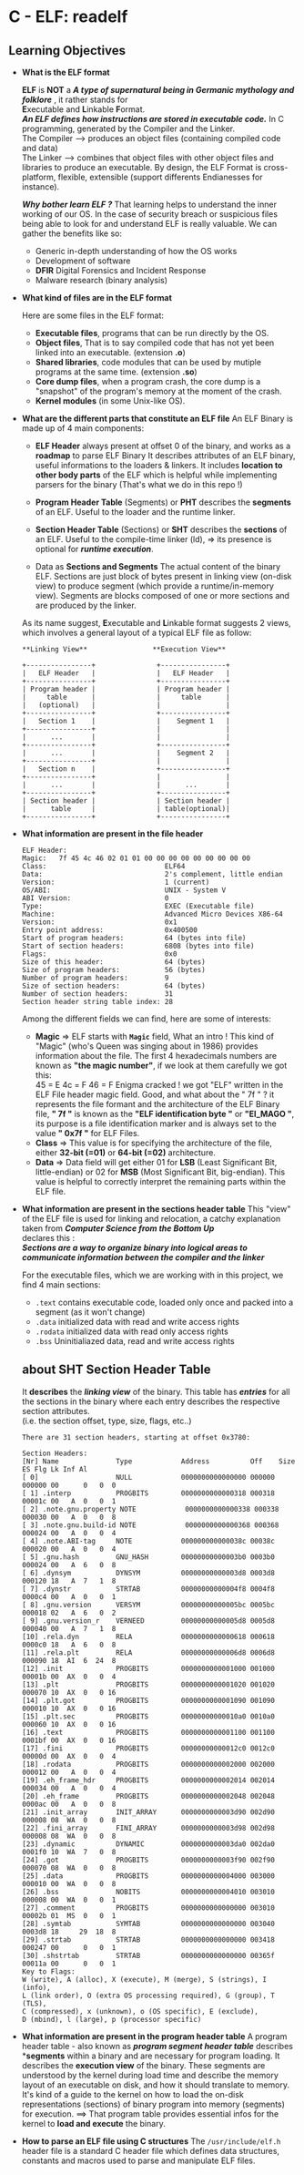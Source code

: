 # **C - ELF: readelf**

## **Learning Objectives**

- **What is the ELF format**

	**ELF** is **NOT** a ***A type of supernatural being in Germanic mythology and folklore*** , it rather stands for <br>
	**E**xecutable and **L**inkable **F**ormat. <br>
	***An ELF defines how instructions are stored in executable code.***
	In C programming, generated by the Compiler and the Linker. <br>
	The Compiler --> produces an object files (containing compiled code and data) <br>
	The Linker --> combines that object files with other object files and libraries to produce an executable.
	By design, the ELF Format is cross-platform, flexible, extensible (support differents Endianesses for instance).

	***Why bother learn ELF ?***
	That learning helps to understand the inner working of our OS. In the case of security breach or suspicious files
	being able to look for and understand ELF is really valuable. We can gather the benefits like so:
	- Generic in-depth understanding of how the OS works
	- Development of software
	- **DFIR** Digital Forensics and Incident Response
	- Malware research (binary analysis) 

- **What kind of files are in the ELF format**

	Here are some files in the ELF format:
	- **Executable files**, programs that can be run directly by the OS.
	- **Object files**, That is to say compiled code that has not yet been linked into an executable. (extension **.o**)
	- **Shared libraries**, code modules that can be used by mutiple programs at the same time. (extension **.so**)
	- **Core dump files**, when a program crash, the core dump is a "snapshot" of the program's memory at the moment of the crash.
	- **Kernel modules** (in some Unix-like OS).

- **What are the different parts that constitute an ELF file**
	An ELF Binary is made up of 4 main components:
	- **ELF Header** always present at offset 0 of the binary, and works as a **roadmap** to parse ELF Binary
	It describes attributes of an ELF binary, useful informations to the loaders & linkers. It includes **location to other body parts** of the ELF which is helpful while implementing parsers for the binary (That's what we do in this repo !) 

	- **Program Header Table** (Segments) or **PHT** describes the **segments** of an ELF.
	Useful to the loader and the runtime linker.

	- **Section Header Table** (Sections) or **SHT** describes the **sections** of an ELF.
	Useful to the compile-time linker (ld), => its presence is optional for ***runtime execution***.

	- Data as **Sections and Segments** The actual content of the binary ELF. Sections are just block of bytes present in linking view (on-disk view) to produce segment (which provide a runtime/in-memory view). Segments are blocks composed of one or more sections and are produced by the linker.
	
	As its name suggest, **E**xecutable and **L**inkable format suggests 2 views,
	which involves a general layout of a typical ELF file as follow:
	```
	**Linking View**				**Execution View**

	+----------------+               +----------------+ 
	|   ELF Header   |               |   ELF Header   |
	+----------------+               +----------------+ 
	| Program header |               | Program header |
	|     table      |               |     table      | 
	|   (optional)   |               |                |
	+----------------+               +----------------+
	|   Section 1    |               |    Segment 1   |
	+----------------+               |                |
	|      ...       |               |                |
	+----------------+               +----------------+
	|      ...       |               |    Segment 2   |
	+----------------+               |                |
	|   Section n    |               +----------------+
	+----------------+               |                |
	|      ...       |               |      ...       |
	+----------------+               +----------------+
	| Section header |               | Section header |
	|      table     |               | table(optional)|
	+----------------+               +----------------+
	```


- **What information are present in the file header**
	```
	ELF Header:
  Magic:   7f 45 4c 46 02 01 01 00 00 00 00 00 00 00 00 00 
  Class:                             ELF64
  Data:                              2's complement, little endian
  Version:                           1 (current)
  OS/ABI:                            UNIX - System V
  ABI Version:                       0
  Type:                              EXEC (Executable file)
  Machine:                           Advanced Micro Devices X86-64
  Version:                           0x1
  Entry point address:               0x400500
  Start of program headers:          64 (bytes into file)
  Start of section headers:          6808 (bytes into file)
  Flags:                             0x0
  Size of this header:               64 (bytes)
  Size of program headers:           56 (bytes)
  Number of program headers:         9
  Size of section headers:           64 (bytes)
  Number of section headers:         31
  Section header string table index: 28

	```
	Among the different fields we can find, here are some of interests:
	- **Magic** => ELF starts with **`Magic`** field,  What an intro ! This kind of "Magic" (who's Queen was singing about in 1986) provides information about the file. The first 4 hexadecimals numbers are known as **"the magic number"**, if we look at them carefully we got this: <br>
	45 = E
	4c = F
	46 = F
	Enigma cracked ! we got "ELF" written in the ELF File header magic field.
	Good, and what about the " 7f " ? it represents the file formant and the architecture of the ELF Binary file, **" 7f "** is known as the **"ELF identification byte "** or **"EI_MAGO "**, its purpose is a file identification marker and is always set to the value **" 0x7f "** for ELF Files.
	- **Class** => This value is for specifying the architecture of the file,
	either **32-bit (=01)** or **64-bit (=02)** architecture.
	- **Data** => Data field will get either 01 for **LSB** (Least Significant Bit, little-endian) or 02 for **MSB** (Most Significant Bit, big-endian).
	This value is helpful to correctly interpret the remaining parts within the ELF file.

- **What information are present in the sections header table**
	This "view" of the ELF file is used for linking and relocation, a catchy explanation taken from ***Computer Science from the Bottom Up*** <br>
	declares this : <br>
	***Sections are a way to organize binary into logical areas to communicate information between the compiler and the linker*** <br>
	
	For the executable files, which we are working with in this project, we find 4 main sections:
	- `.text` contains executable code, loaded only once and packed into a segment (as it won't change)
	- `.data` initialized data with read and write access rights
	- `.rodata` initialized data with read only access rights
	- `.bss` Uninitialiazed data, read and write access rights
	 
	 ## about **SHT** **S**ection **H**eader **T**able

	 It **describes** the ***linking view*** of the binary.
	 This table has ***entries*** for all the sections in the binary where each entry describes the respective section attributes. <br>
	 (i.e. the section offset, type, size, flags, etc..)
	 ```
	 There are 31 section headers, starting at offset 0x3780:

	Section Headers:
	[Nr] Name              Type            Address          Off    Size   ES Flg Lk Inf Al
	[ 0]                   NULL            0000000000000000 000000 000000 00      0   0  0
	[ 1] .interp           PROGBITS        0000000000000318 000318 00001c 00   A  0   0  1
	[ 2] .note.gnu.property NOTE            0000000000000338 000338 000030 00   A  0   0  8
	[ 3] .note.gnu.build-id NOTE            0000000000000368 000368 000024 00   A  0   0  4
	[ 4] .note.ABI-tag     NOTE            000000000000038c 00038c 000020 00   A  0   0  4
	[ 5] .gnu.hash         GNU_HASH        00000000000003b0 0003b0 000024 00   A  6   0  8
	[ 6] .dynsym           DYNSYM          00000000000003d8 0003d8 000120 18   A  7   1  8
	[ 7] .dynstr           STRTAB          00000000000004f8 0004f8 0000c4 00   A  0   0  1
	[ 8] .gnu.version      VERSYM          00000000000005bc 0005bc 000018 02   A  6   0  2
	[ 9] .gnu.version_r    VERNEED         00000000000005d8 0005d8 000040 00   A  7   1  8
	[10] .rela.dyn         RELA            0000000000000618 000618 0000c0 18   A  6   0  8
	[11] .rela.plt         RELA            00000000000006d8 0006d8 000090 18  AI  6  24  8
	[12] .init             PROGBITS        0000000000001000 001000 00001b 00  AX  0   0  4
	[13] .plt              PROGBITS        0000000000001020 001020 000070 10  AX  0   0 16
	[14] .plt.got          PROGBITS        0000000000001090 001090 000010 10  AX  0   0 16
	[15] .plt.sec          PROGBITS        00000000000010a0 0010a0 000060 10  AX  0   0 16
	[16] .text             PROGBITS        0000000000001100 001100 0001bf 00  AX  0   0 16
	[17] .fini             PROGBITS        00000000000012c0 0012c0 00000d 00  AX  0   0  4
	[18] .rodata           PROGBITS        0000000000002000 002000 000012 00   A  0   0  4
	[19] .eh_frame_hdr     PROGBITS        0000000000002014 002014 000034 00   A  0   0  4
	[20] .eh_frame         PROGBITS        0000000000002048 002048 0000ac 00   A  0   0  8
	[21] .init_array       INIT_ARRAY      0000000000003d90 002d90 000008 08  WA  0   0  8
	[22] .fini_array       FINI_ARRAY      0000000000003d98 002d98 000008 08  WA  0   0  8
	[23] .dynamic          DYNAMIC         0000000000003da0 002da0 0001f0 10  WA  7   0  8
	[24] .got              PROGBITS        0000000000003f90 002f90 000070 08  WA  0   0  8
	[25] .data             PROGBITS        0000000000004000 003000 000010 00  WA  0   0  8
	[26] .bss              NOBITS          0000000000004010 003010 000008 00  WA  0   0  1
	[27] .comment          PROGBITS        0000000000000000 003010 00002b 01  MS  0   0  1
	[28] .symtab           SYMTAB          0000000000000000 003040 0003d8 18     29  18  8
	[29] .strtab           STRTAB          0000000000000000 003418 000247 00      0   0  1
	[30] .shstrtab         STRTAB          0000000000000000 00365f 00011a 00      0   0  1
	Key to Flags:
	W (write), A (alloc), X (execute), M (merge), S (strings), I (info),
	L (link order), O (extra OS processing required), G (group), T (TLS),
	C (compressed), x (unknown), o (OS specific), E (exclude),
	D (mbind), l (large), p (processor specific)

	 ```

- **What information are present in the program header table**
	A program header table - also known as ***program segment header table*** 
	describes ***segments** within a binary and are necessary for program loading.
	It describes the **execution view** of the binary.
	These segments are understood by the kernel during load time and describe the memory layout of an executable on disk, and how it should translate to memory.
	It's kind of a guide to the kernel on how to load the on-disk representations (sections) of binary program into memory (segments) for execution.
	==> That program table provides essential infos for the kernel to **load and execute** the binary.

- **How to parse an ELF file using C structures**
	The ``/usr/include/elf.h`` header file is a standard C header file which defines data structures, constants and macros used to parse and manipulate ELF files.
